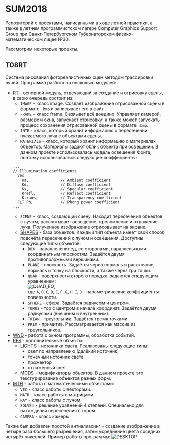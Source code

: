 # SUM2018
Репозиторий с проектами, написанными в ходе летней практики, а также в летнем программистском лагере Computer Graphics Support Group при 
Санкт-Петербургском Губернаторском физико-математическом лицее
№30.  

Рассмотрим некоторые проекты. 

## T08RT

Система рисования фотореалистичных сцен методом трассировки лучей. Программа разбита на несколько модулей:
- [RT](https://github.com/derzhavin3016/SUM2018/tree/master/T08RT/RT) - основной модуль, отвечающий за создание и отрисовку сцены,
в свою очередь состоит из:
  - `IMAGE` - класс image. Создаёт изображение отрисованной сцены в формате `.bmp` и записывает его в файл.
  - `FRAME` - класс frame. Свзяывет всё воедино. Управляет камерой, размером окна, запускает отрисовку, а также может запускать процесс
  сохранения отрисованной сцены в формате `.bmp`.
  - `INTR` - класс, который хранит информацию о пересечении пускаемого луча с объектами сцены. 
  - `MATERIALS` - класс, который хранит информацию о материалах объектов. Материалы задают облик объекта при освещении. В данном проекте
  использовалась модель освещения Фонга, поэтому использовались следующие коэффициенты:
  ```
  ...
  // Illumination coefficients
    vec 
      Ka,              // Ambient coefficient
      Kd,              // Diffuse coefficient
      Ks,              // Specular coefficient
      Krefl,           // Reflect coefficient
      Ktrans;          // Transparency coefficient
    FLT Ph;            // Phong power coefficient
  ...
  ```
  - `SCENE` - класс, создающий сцену. Находит пересечения объектов с лучом, рассчитывает освещение, преломление и отражение луча.
  Полученное изображение отрисовывает на экране.
  - [SHAPES](https://github.com/derzhavin3016/SUM2018/tree/master/T08RT/RT/SHAPES) - база объектов. Каждый тип объекта имеет свой способ
  подсчёта пересечений с лучом и освещения. Доступны следующие типы объектов:
    - `BOX` -  параллелепипед, со сторонами, параллельными координатным плоскостям. Задаётся двумя противоположными вершинами.
    - `PLANE` - плоскость. Задаётся через нормаль и расстояние, нормаль и точку на плоскости, а также через три точки.
    - `QUAD` - поверхности второго порядка, задаются следующим уравнением:  
    ![QUAD_EQ](https://2.downloader.disk.yandex.ru/preview/f4368c55b291e5776b38d70c0be0dfc3b118d97422bc8a8f33c70f5002c275ae/inf/c2NEcncUwkT8RwuQCJgW5KEtEQP1JC9T0ppRdb4K8vm6u1jpX4t1TDwXgU6AHc7gD8zipeiql2yyOEQ9WbxcXg%3D%3D?uid=101462113&filename=%D0%A1%D0%BD%D0%B8%D0%BC%D0%BE%D0%BA%20%D1%8D%D0%BA%D1%80%D0%B0%D0%BD%D0%B0%20%D0%BE%D1%82%202020-06-19%2019-02-26.png&disposition=inline&hash=&limit=0&content_type=image%2Fpng&owner_uid=101462113&tknv=v2&size=1265x889),  
    где `A`, `B`, `C`, `D`, `E`, `F`, `G`, `H`, `I`, `J` - параметрические коэффициенты поверхности.
    - `SPHERE` - сфера. Задаётся радиусом и центром.
    - `TORUS` - тор с центром в начале координат. Задаётся двумя радиусами (внешним и внутренним).
    - `TRIAN` - треугольник. Задаётся тремя точками.
    - `PRIM`  - примитив. Рассматривается как массив из треугольников.
- [WND](https://github.com/derzhavin3016/SUM2018/tree/master/T08RT/WND) - работа с окном программы, обработка событий. 
- [RES](https://github.com/derzhavin3016/SUM2018/tree/master/T08RT/RES) - дополнительные объекты:
  - [LIGHTS](https://github.com/derzhavin3016/SUM2018/tree/master/T08RT/RES/LIGHTS) - источники света. Реализованы следующие типы:
    - свет по направлению (далёкий источник)
    - точечный источник света
    - прожектор
    - отраженный свет
  - [MODS](https://github.com/derzhavin3016/SUM2018/tree/master/T08RT/RES/MODS) - модификаторы объектов. В данном проекте это текстурирование объектов разных форм.
- [MTH](https://github.com/derzhavin3016/SUM2018/tree/master/T08RT/MTH) - работа с математическими объектами:
  - `VEC` - класс работы с векторами.
  - `MATR` - класс работы с матрицами.
  - `RAY` - класс работы с лучом.
  - `SOLVE4` - решение уравнений 4 степени. Специально для нахождения пересечения с тором.
  - `CAMERA` - класс камеры.  
  
Также был добавлен простой антиалиасинг - создание изображение в четыре раза большего разрешения, затем усреднение цвета соседних четырёх пикселей.
Пример работы программы:
![DESKTOP](https://2.downloader.disk.yandex.ru/preview/5cf762a3627560c78c5aea1e864884dc697b6069026c40aa61b46168abc767db/inf/mtL0RW6Ea6dnscXAZacQbedDx4isbHxhwtFTivI6AozfaeQTxvFI6p9Gd1hwOtsfMWE7Gy6TfQhUdl_RVl9Fxg%3D%3D?uid=101462113&filename=DESKTOP.PNG&disposition=inline&hash=&limit=0&content_type=image%2Fpng&owner_uid=101462113&tknv=v2&size=1265x889)  

